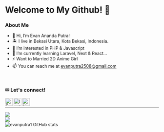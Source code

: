 # Welcome to My Github! 👋


### About Me

- 👋 Hi, I’m Evan Ananda Putra!
- 🏝️ I live in Bekasi Utara, Kota Bekasi, Indonesia.
- 👀 I’m interested in PHP & Javascript
- 🌱 I’m currently learning Laravel, Next & React...
- ⚡ Want to Married 2D Anime Girl
- 📫 You can reach me at <a href="mailto:evanputra2508@gmail.com">evanputra2508@gmail.com</a>

<!-- ### Languages


<img align="left" alt="HTML5" width="30px" src="https://raw.githubusercontent.com/github/explore/80688e429a7d4ef2fca1e82350fe8e3517d3494d/topics/html/html.png" />
<img align="left" alt="CSS3" width="30px" src="https://raw.githubusercontent.com/github/explore/80688e429a7d4ef2fca1e82350fe8e3517d3494d/topics/css/css.png" />
<img align="left" alt="JavaScript" width="30px" src="https://raw.githubusercontent.com/github/explore/80688e429a7d4ef2fca1e82350fe8e3517d3494d/topics/javascript/javascript.png" />
<img align="left" alt="PHP" width="30px" src="https://raw.githubusercontent.com/github/explore/80688e429a7d4ef2fca1e82350fe8e3517d3494d/topics/php/php.png" />
<img align="left" alt="MySQL" width="30px" src="https://raw.githubusercontent.com/github/explore/80688e429a7d4ef2fca1e82350fe8e3517d3494d/topics/mysql/mysql.png" />


<br><br>


### My Top Frameworks / Library


<img align="left" alt="Laravel" width="30px" src="https://raw.githubusercontent.com/github/explore/56a826d05cf762b2b50ecbe7d492a839b04f3fbf/topics/laravel/laravel.png" />
<img align="left" alt="Jquery" width="30px" src="https://cdn.icon-icons.com/icons2/2415/PNG/512/jquery_original_wordmark_logo_icon_146447.png" />
<img align="left" alt="Bootstrap" width="30px" src="https://raw.githubusercontent.com/github/explore/80688e429a7d4ef2fca1e82350fe8e3517d3494d/topics/bootstrap/bootstrap.png" /> -->


<br>


### ✉ Let's connect!


<a href="https://www.facebook.com/evan.putra.90663" target="_blank"><img align="left" alt="Facebook" width="25" src="https://edent.github.io/SuperTinyIcons/images/svg/facebook.svg" /></a>
<a href="https://www.instagram.com/evan._putra/" target="_blank"><img align="left" alt="Instagram" width="25" src="https://edent.github.io/SuperTinyIcons/images/svg/instagram.svg" /></a>
<a href="https://www.linkedin.com/in/evan-ananda-putra-056176222/" target="_blank"><img align="left" alt='Linkedin' src="https://edent.github.io/SuperTinyIcons/images/svg/linkedin.svg" width="25" /></a>


<br />
<hr />


![](https://github-readme-streak-stats.herokuapp.com/?user=evanputra1&theme=radical&hide_border=true)<br/>
![](https://github-readme-stats.vercel.app/api/top-langs/?username=evanputra1&theme=radical&hide_border=true&include_all_commits=true&count_private=false&layout=compact)<br>
![evanputra1  GitHub stats](https://github-readme-stats.vercel.app/api?username=evanputra1&show_icons=true&theme=transparent)
